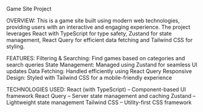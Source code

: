 Game Site Project

OVERVIEW:
This is a game site built using modern web technologies, providing users with an interactive and engaging experience. 
The project leverages React with TypeScript for type safety, Zustand for state management, React Query for efficient data fetching
and Tailwind CSS for styling.

FEATURES:
Filtering & Searching: Find games based on categories and search queries
State Management: Managed using Zustand for seamless UI updates
Data Fetching: Handled efficiently using React Query
Responsive Design: Styled with Tailwind CSS for a mobile-friendly experience

TECHNOLOGIES USED:
React (with TypeScript) – Component-based UI framework
React Query – Server state management and caching
Zustand – Lightweight state management
Tailwind CSS – Utility-first CSS framework
